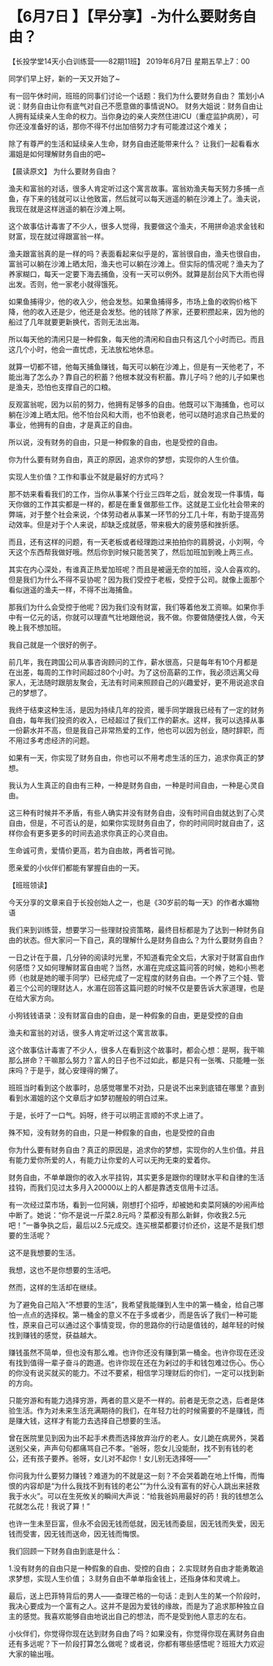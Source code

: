 # 【6月7日 】【早分享】-为什么要财务自由？

【长投学堂14天小白训练营——82期11班】
                     2019年6月7日 星期五早上7：00


同学们早上好，新的一天又开始了~

有一回午休时间，班班的同事们讨论一个话题：我们为什么要财务自由？
策划小A说：财务自由让你有底气对自己不愿意做的事情说NO。
财务大姐说：财务自由让人拥有延续亲人生命的权力。当你身边的亲人突然住进ICU（重症监护病房），可你还没准备好的话，那你不得不付出加倍努力才有可能渡过这个难关；

除了有尊严的生活和延续亲人生命，财务自由还能带来什么？
让我们一起看看水湄姐是如何理解财务自由的吧~

【晨读原文】
为什么要财务自由？

渔夫和富翁的对话，很多人肯定听过这个寓言故事。富翁劝渔夫每天努力多捕一点鱼，存下来的钱就可以让他致富，然后就可以每天逍遥的躺在沙滩上了。渔夫说，我现在就是这样逍遥的躺在沙滩上啊。

这个故事估计毒害了不少人，很多人觉得，我要做这个渔夫，不用拼命追求金钱和财富，现在就过得跟富翁一样。

渔夫跟富翁真的是一样的吗？表面看起来似乎是的，富翁很自由，渔夫也很自由，富翁可以躺在沙滩上晒太阳，渔夫也可以躺在沙滩上。但实际的情况呢？渔夫为了养家糊口，每天一定要下海去捕鱼，没有一天可以例外。就算是刮台风下大雨也得出发。否则，他一家老小就得饿死。

如果鱼捕得少，他的收入少，他会发愁。如果鱼捕得多，市场上鱼的收购价格下降，他的收入还是少，他还是会发愁。他的钱除了养家，还要积攒起来，因为他的船过了几年就要更新换代，否则无法出海。

所以每天他的清闲只是一种假象，每天他的清闲和自由只有这几个小时而已。而且这几个小时，他会一直忧虑，无法放松地休息。

就算一切都不错，他每天捕鱼赚钱，每天可以躺在沙滩上，但是有一天他老了，不能出海了怎么办？靠自己的积蓄？他根本就没有积蓄。靠儿子吗？他的儿子如果也是渔夫，恐怕也支撑自己的口粮。

反观富翁呢，因为以前的努力，他拥有足够多的自由。他既可以下海捕鱼，也可以躺在沙滩上晒太阳。他不怕台风和大雨，也不怕衰老，他可以随时追求自己热爱的事业，他拥有的自由，才是真正的自由。

所以说，没有财务的自由，只是一种假象的自由，也是受控的自由。

你为什么要有财务自由，真正的原因，追求你的梦想，实现你的人生价值。

实现人生价值？工作和事业不就是最好的方式吗？

那不妨来看看我们的工作，当你从事某个行业三四年之后，就会发现一件事情，每天你做的工作其实都是一样的，都是在重复做那些工作。这就是工业化社会带来的弊端，对于整个社会来说，个体劳动者从事某一环节的分工几十年，有助于提高劳动效率。但是对于个人来说，却缺乏成就感，带来极大的疲劳感和挫折感。

而且，还有这样的问题，有一天老板或者经理跑过来拍拍你的肩膀说，小刘啊，今天这个东西帮我做好哦。然后你到时候只能苦笑了，然后加班加到晚上两三点。

其实在内心深处，有谁真正热爱加班呢？而且是被逼无奈的加班，没人会喜欢的。但是我们为什么不得不妥协呢？因为我们受控于老板，受控于公司。就像上面那个看似逍遥的渔夫一样，不得不出海捕鱼。

那我们为什么会受控于他呢？因为我们没有财富，我们等着他发工资嘛。如果你手中有一亿元的话，你就可以理直气壮地跟他说，我不做。你要做随便找人做，今天晚上我不想加班。

我自己就是一个很好的例子。

前几年，我在跨国公司从事咨询顾问的工作，薪水很高，只是每年有10个月都是在出差，每周的工作时间超过80个小时。为了这份高薪的工作，我必须远离父母家人，无法随时跟朋友聚会，无法有时间来照顾自己的兴趣爱好，更不用说追求自己的梦想了。

我终于结束这种生活，是因为持续几年的投资，暖手同学跟我已经有了一定的财务自由，每年我们投资的收入，已经超过了我们工作的薪水。这样，我可以选择从事一份薪水并不高，但是我自己非常热爱的工作，他也可以因为创业，随时辞职，而不用过多考虑经济的问题。

如果有一天，你实现了财务自由，你也可以不用考虑生活的压力，追求你真正的梦想。

我认为人生真正的自由有三种，一种是财务自由，一种是时间自由，一种是心灵自由。

这三种有时候并不矛盾，有些人确实并没有财务自由，没有时间自由就达到了心灵自由，但是，不可否认的是，如果你实现财务自由了，你的时间同时就自由了，这样你会有更多更多的时间去追求你真正的心灵自由。 

生命诚可贵，爱情价更高，若为自由故，两者皆可抛。

愿亲爱的小伙伴们都能有掌握自由的一天。


【班班领读】

今天分享的文章来自于长投创始人之一，也是《30岁前的每一天》的作者水媚物语

我们来到训练营，想要学习一些理财投资策略，最终目标都是为了达到一种财务自由的状态。但大家问一下自己，真的理解什么是财务自由么？为什么要财务自由？

一日之计在于晨，几分钟的阅读时光里，不知道看完全文后，大家对于财富自由作何感悟？又如何理解财富自由呢？当然，水湄在完成这篇问答的时候，她和小熊老师（也就是她的暖手同学）已经完成了一定程度的财务自由。一个养了三个娃、管着三个公司的理财达人，水湄在回答这篇问题的时候不仅是要告诉大家道理，也是在给大家方向。

小狗钱钱语录：没有财富自由的自由，是一种假象的自由，更是受控的自由

渔夫和富翁的对话，很多人肯定听过这个寓言故事。

这个故事估计毒害了不少人，很多人在看到这个故事时，都会心想：是啊，我干嘛那么拼命？干嘛那么努力？富人的日子也不过如此，都是只有一张嘴、只能睡一张床吗？于是乎，就心安理得的懒了。

班班当时看到这个故事时，总感觉哪里不对劲，只是说不出来到底错在哪里？直到看到水湄姐的这个文章后才如梦初醒般的明白过来。

于是，长吁了一口气。妈呀，终于可以明正言顺的不求上进了。

殊不知，没有财务的自由，只是一种假象的自由，也是受控的自由

你为什么要有财务自由？真正的原因是，追求你的梦想，实现你的人生价值。并且有能力爱你所爱的人，有能力让你爱的人可以无拘无束的爱着你。

财务自由，不单单跟你的收入水平挂钩，其实更多是跟你的理财水平和自律的生活挂钩，而我们见过太多月入20000以上的人都是靠透支信用卡过活。

有一次经过菜市场，看到一位阿姨，刚想打个招呼，却被她和卖菜阿姨的吵闹声给中断了。她说：“你不是说一斤菜2.8元吗？菜都没有那么新鲜，你收我2.5元吧！”一番争执之后，最后以2.5元成交。连买根菜都要讨价还价，这是不是我们想要的生活呢？

这不是我想要的生活。

我想，这也不是你想要的生活吧。

然而，这样的生活却在继续。

为了避免自己陷入“不想要的生活”，我希望我能赚到人生中的第一桶金，给自己哪怕一点点的选择权。第一桶金的意义不在于多或者少，而是告诉了我们一种可能性，原来自己可以通过这个事情变现，你的思路你的行动是值钱的，越年轻的时候找到赚钱的感觉，获益越大。

赚钱虽然不简单，但也没有那么难。也许你还没有赚到第一桶金。也许你现在还没有找到值得一辈子奋斗的跑道。也许你现在还在为剁过的手和钱包难过伤心。伤心的你没有说买就买的能力。不过不要紧，相信学习理财后的你们，一定可以找到新的方向。

只能穷游和有能力选择穷游，两者的意义是不一样的。前者是无奈之选，后者是体验生活。作为对未来生活充满期待的我们，在年轻力壮的时候需要的不是赚钱，而是赚大钱，这样才有能力去选择自己想要的生活。

曾在医院里见到因为出不起手术费而选择放弃治疗的老人。女儿跪在病房外，哭着送别父亲，声声句句都痛骂自己不孝。“爸呀，怨女儿没能耐，找不到有钱的老公，还有孩子要养。爸呀，女儿对不起你！女儿别无选择呀——”

你问我为什么要努力赚钱？难道为的不就是这一刻？不会哭着跪在地上忏悔，而悔恨的内容却是“为什么我找不到有钱的老公”“为什么没有富有的好心人跳出来拯救我于水火”。可以在生死攸关的瞬间大声说：“给我爸妈用最好的药！我的钱想怎么花就怎么花！我说了算！”

也许一生未至巨富，但永不会因无钱而低就，因无钱而委屈，因无钱而失爱，因无钱而受害，因无钱而送命，因无钱而悔恨。

我们回顾一下财务自由到底是什么：

1.没有财务的自由只是一种假象的自由、受控的自由；
2.实现财务自由才能勇敢追求梦想，实现人生价值；
3.财务自由不单单指金钱上，还指身体和灵魂上。

最后，送上巴菲特背后的男人——查理芒格的一句话：走到人生的某一个阶段时，我决心要成为一个富有之人。这并不是因为爱钱的缘故，而是为了追求那种独立自主的感觉。我喜欢能够自由地说出自己的想法，而不是受到他人意志的左右。

小伙伴们，你觉得你现在达到财务自由了吗？如果没有，你觉得你现在离财务自由还有多远呢？下一阶段打算怎么做呢？或者说，你都有哪些感悟呢？班班大力欢迎大家的输出哦。